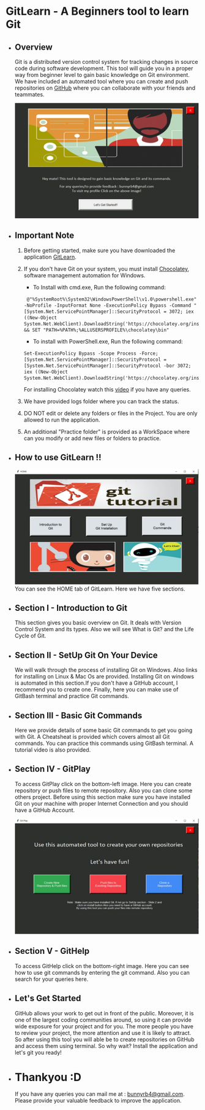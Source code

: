 # GitLearn - A Beginners tool to learn Git
- ## Overview
    Git is a distributed version control system for tracking changes in source code during software development. This tool will guide you in a proper way from beginner level to gain basic knowledge on Git environment. We have included an automated tool where you can create and push repositories on [GitHub](https://en.wikipedia.org/wiki/GitHub) where you can collaborate with your friends and teammates.

    <img src="images/gitlearn.jpg" width="500" height="300">

- ## Important Note
    1. Before getting started, make sure you have downloaded the application [GitLearn](https://drive.google.com/file/d/1Bmztt9qhCT6vtKvMtloRf2UBx7aNAJJV/view?usp=sharing).
    2. If you don't have Git on your system, you must install [Chocolatey](https://chocolatey.org/docs/installation), software management automation for Windows.
        - To Install with cmd.exe, Run the following command:
        ```
         @"%SystemRoot%\System32\WindowsPowerShell\v1.0\powershell.exe" -NoProfile -InputFormat None -ExecutionPolicy Bypass -Command " [System.Net.ServicePointManager]::SecurityProtocol = 3072; iex ((New-Object System.Net.WebClient).DownloadString('https://chocolatey.org/install.ps1'))" && SET "PATH=%PATH%;%ALLUSERSPROFILE%\chocolatey\bin"
        ```
        - To install with PowerShell.exe, Run the following command:
        ```
        Set-ExecutionPolicy Bypass -Scope Process -Force; [System.Net.ServicePointManager]::SecurityProtocol = [System.Net.ServicePointManager]::SecurityProtocol -bor 3072; iex ((New-Object System.Net.WebClient).DownloadString('https://chocolatey.org/install.ps1'))
        ``` 
        For installing Chocolatey watch this [video](https://www.youtube.com/watch?v=KTUO1g_Btfk) if you have any queries.

    3. We have provided logs folder where you can track the status.
    4. DO NOT edit or delete any folders or files in the Project. You are only allowed to run the application.
    5. An additional "Practice folder" is provided as a WorkSpace where can you modify or add new files or folders to practice.
- ## How to use GitLearn !!
     <img src="images/home.jpg" width="500" height="300">
     You can see the HOME tab of GitLearn. Here we have five sections.
- ## Section I - Introduction to Git
    This section gives you basic overview on Git. It deals with Version Control System and its types. Also we will see What is Git? and the Life Cycle of Git. 
- ## Section II - SetUp Git On Your Device
    We will walk through the process of installing Git on Windows. Also links for installing on Linux & Mac Os are provided. Installing Git on windows is automated in this section.If you don't have a GitHub account, I recommend you to create one. Finally, here you can make use of GitBash terminal and practice Git commands.
- ## Section III - Basic Git Commands
    Here we provide details of some basic Git commands to get you going with Git. A Cheatsheat is provided which covers almost all Git commands. You can practice this commands using GitBash terminal. A tutorial video is also provided.
- ## Section IV - GitPlay
    To access GitPlay click on the bottom-left image. Here you can create repository or push files to remote repository. Also you can clone some others project. Before using this section make sure you have installed Git on your machine with proper Internet Connection and you should have a GitHub Account.

    <img src="images/gitplay.jpg" width="500" height="300">
- ## Section V - GitHelp
    To access GitHelp click on the bottom-right image. Here you can see how to use git commands by entering the git command. Also you can search for your queries here.

- ## Let's Get Started

     GitHub allows your work to get out in front of the public. Moreover, it is one of the largest coding communities around, so using it can provide wide exposure for your project and for you. The more people you have to review your project, the more attention and use it is likely to attract. So after using this tool you will able be to create repositories on GitHub and access them using terminal.
     So why wait? Install the application and let's git you ready!

- # Thankyou :D

    If you have any queries you can mail me at : bunnyrb4@gmail.com. Please provide your valuable feedback to improve the application.


